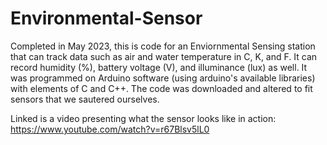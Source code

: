 # Environmental-Sensor

Completed in May 2023, this is code for an Enviornmental Sensing station that can track data such as air and water temperature in C, K, and F. It can record humidity (%), battery voltage (V), and illuminance (lux) as well. It was programmed on Arduino software (using arduino's available libraries) with elements of C and C++. The code was downloaded and altered to fit sensors that we sautered ourselves.

Linked is a video presenting what the sensor looks like in action:
  https://www.youtube.com/watch?v=r67Blsv5lL0
